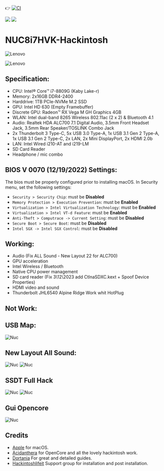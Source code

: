 👉 [![CI](https://github.com/Baio1977/NUC8i7HVK-Hackintosh/actions/workflows/main.yml/badge.svg)](https://github.com/Baio1977/GenI2C/actions/workflows/main.yml)

[![](https://img.shields.io/badge/EFI-Release-informational?style=flat&logo=apple&logoColor=white&color=9debeb)](https://github.com/Baio1977/EFI-Varie-Hackintosh)
[![](https://img.shields.io/badge/Telegram-HackintoshLifeIT-informational?style=flat&logo=telegram&logoColor=white&color=5fb659)](https://t.me/HackintoshLife_it)

# NUC8i7HVK-Hackintosh

![Lenovo](./Screenshot/1.jpg)

![Lenovo](./Screenshot/2.jpg)
 
## Specification:

- CPU: Intel® Core™ i7-8809G (Kaby Lake-r)
- Memory: 2x16GB DDR4-2400
- Harddrive: 1TB PCIe-NVMe M.2 SSD
- GPU: Intel HD 630 (Empty Framebuffer)
- Discrete GPU: Radeon™ RX Vega M GH Graphics 4GB
- WLAN: Intel dual-band 8265 Wireless 802.11ac (2 x 2) & Bluetooth 4.1
- Audio: Realtek HDA ALC700 7.1 Digital Audio, 3.5mm Front Headset Jack, 3.5mm Rear Speaker/TOSLINK Combo Jack
- 2x Thunderbolt 3 Type-C, 5x USB 3.0 Type-A, 1x USB 3.1 Gen 2 Type-A, 1x USB 3.1 Gen 2 Type-C, 2x LAN, 2x Mini DisplayPort, 2x HDMI 2.0b
- LAN: Intel Wired i210-AT and i219-LM
- SD Card Reader
- Headphone / mic combo 

## BIOS V 0070 (12/19/2022) Settings:

The bios must be properly configured prior to installing macOS.
In Security menu, set the following settings:

-  `Security > Security Chip`: must be **Disabled**
-  `Memory Protection > Execution Prevention`: must be **Enabled**
-  `Virtualization > Intel Virtualization Technology`: must be **Enabled**
-  `Virtualization > Intel VT-d Feature`: must be **Enabled**
-  `Anti-Theft > Computrace -> Current Setting`: must be **Disabled**
-  `Secure Boot > Secure Boot`: must be **Disabled**
-  `Intel SGX -> Intel SGX Control`: must be **Disabled**
    
## Working:

 - Audio (Fix ALL Sound - New Layout 22 for ALC700)
 - GPU acceleration
 - Intel Wireless / Bluetooth
 - Native CPU power management
 - SD card reader (Fix 3\12\2023 add CtlnaSDXC.kext + Spoof Device Properties)
 - HDMI video and sound 
 - Thunderbolt JHL6540 Alpine Ridge Work whit HotPlug 
   
## Not Work:
 
## USB Map:

![Nuc](./Screenshot/3.png)

## New Layout All Sound:

![Nuc](./Screenshot/7.png)
![Nuc](./Screenshot/8.png)

## SSDT Full Hack

![Nuc](./Screenshot/4.png)
![Nuc](./Screenshot/5.png)

## Gui Opencore

![Nuc](./Screenshot/6.png)


## Credits

- [Apple](https://apple.com) for macOS.
- [Acidanthera](https://github.com/acidanthera) for OpenCore and all the lovely hackintosh work.
- [Dortania](https://dortania.github.io/OpenCore-Install-Guide/config-laptop.plist/icelake.html) For great and detailed guides.
- [Hackintoshlifeit](https://github.com/Hackintoshlifeit) Support group for installation and post installation.
